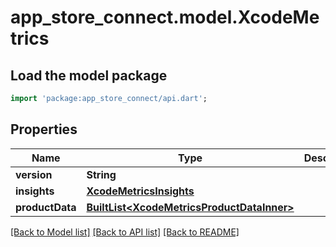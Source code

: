 # app_store_connect.model.XcodeMetrics

## Load the model package
```dart
import 'package:app_store_connect/api.dart';
```

## Properties
Name | Type | Description | Notes
------------ | ------------- | ------------- | -------------
**version** | **String** |  | [optional] 
**insights** | [**XcodeMetricsInsights**](XcodeMetricsInsights.md) |  | [optional] 
**productData** | [**BuiltList&lt;XcodeMetricsProductDataInner&gt;**](XcodeMetricsProductDataInner.md) |  | [optional] 

[[Back to Model list]](../README.md#documentation-for-models) [[Back to API list]](../README.md#documentation-for-api-endpoints) [[Back to README]](../README.md)


